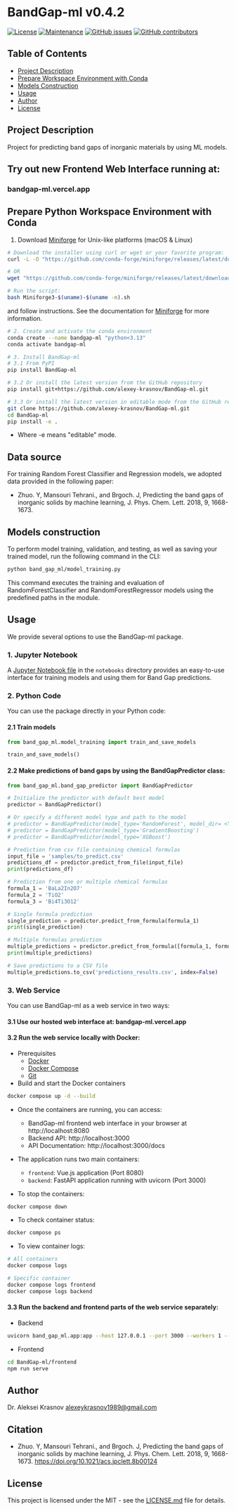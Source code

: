 # BandGap-ml v0.4.2

[![License](https://img.shields.io/badge/License-MIT-brightgreen.svg)](https://opensource.org/licenses/MIT)
[![Maintenance](https://img.shields.io/badge/Maintained%3F-yes-blue.svg)](https://github.com/alexey-krasnov/BandGap-ml/graphs/commit-activity)
[![GitHub issues](https://img.shields.io/github/issues/alexey-krasnov/BandGap-ml.svg)](https://github.com/alexey-krasnov/BandGap-ml/issues)
[![GitHub contributors](https://img.shields.io/github/contributors/alexey-krasnov/BandGap-ml.svg)](https://github.com/alexey-krasnov/BandGap-ml/graphs/contributors)

## Table of Contents
- [Project Description](#project-description)
- [Prepare Workspace Environment with Conda](#prepare-python-workspace-environment-with-conda)
- [Models Construction](#models-construction)
- [Usage](#usage)
- [Author](#author)
- [License](#license)

## Project Description
Project for predicting band gaps of inorganic materials by using ML models.

## Try out new Frontend Web Interface running at: 
### bandgap-ml.vercel.app


## Prepare Python Workspace Environment with Conda
1. Download [Miniforge](https://github.com/conda-forge/miniforge) for Unix-like platforms (macOS & Linux)
```bash
# Download the installer using curl or wget or your favorite program:
curl -L -O "https://github.com/conda-forge/miniforge/releases/latest/download/Miniforge3-$(uname)-$(uname -m).sh"

# OR 
wget "https://github.com/conda-forge/miniforge/releases/latest/download/Miniforge3-$(uname)-$(uname -m).sh"

# Run the script:
bash Miniforge3-$(uname)-$(uname -m).sh
```
and follow instructions. See the documentation for [Miniforge](https://github.com/conda-forge/miniforge) for more information.


```bash
# 2. Create and activate the conda environment
conda create --name bandgap-ml "python<3.13"
conda activate bandgap-ml

# 3. Install BandGap-ml
# 3.1 From PyPI
pip install BandGap-ml

# 3.2 Or install the latest version from the GitHub repository
pip install git+https://github.com/alexey-krasnov/BandGap-ml.git

# 3.3 Or install the latest version in editable mode from the GitHub repository
git clone https://github.com/alexey-krasnov/BandGap-ml.git
cd BandGap-ml
pip install -e .
```
- Where -e means "editable" mode.

## Data source
For training Random Forest Classifier and Regression models, we adopted data provided in the following paper:
- Zhuo. Y, Mansouri Tehrani., and Brgoch. J, Predicting the band gaps of inorganic solids by machine learning, J. Phys. Chem. Lett. 2018, 9, 1668-1673.

## Models construction
To perform model training, validation, and testing, as well as saving your trained model, run the following command in the CLI:
```bash
python band_gap_ml/model_training.py
```
This command executes the training and evaluation of RandomForestClassifier and RandomForestRegressor models using the predefined paths in the module.

## Usage
We provide several options to use the BandGap-ml package.

### 1. Jupyter Notebook
A [Jupyter Notebook file](notebooks/band_gap_prediction_workflow.ipynb) in the `notebooks` directory provides an easy-to-use interface for training models and using them for Band Gap predictions.

### 2. Python Code
You can use the package directly in your Python code:

#### 2.1 Train models
```python
from band_gap_ml.model_training import train_and_save_models

train_and_save_models()
```
#### 2.2 Make predictions of band gaps by using the BandGapPredictor class:
```python
from band_gap_ml.band_gap_predictor import BandGapPredictor

# Initialize the predictor with default best model
predictor = BandGapPredictor()

# Or specify a different model type and path to the model
# predictor = BandGapPredictor(model_type='RandomForest', model_dir= <YOUR_PATH_TO_THE_MODEL>)
# predictor = BandGapPredictor(model_type='GradientBoosting')
# predictor = BandGapPredictor(model_type='XGBoost')

# Prediction from csv file containing chemical formulas
input_file = 'samples/to_predict.csv'
predictions_df = predictor.predict_from_file(input_file)
print(predictions_df)

# Prediction from one or multiple chemical formulas
formula_1 = 'BaLa2In2O7'
formula_2 = 'TiO2'
formula_3 = 'Bi4Ti3O12'

# Single formula prediction
single_prediction = predictor.predict_from_formula(formula_1)
print(single_prediction)

# Multiple formulas prediction
multiple_predictions = predictor.predict_from_formula([formula_1, formula_2, formula_3])
print(multiple_predictions)

# Save predictions to a CSV file
multiple_predictions.to_csv('predictions_results.csv', index=False)
```

### 3. Web Service
You can use BandGap-ml as a web service in two ways:

#### 3.1 Use our hosted web interface at: **bandgap-ml.vercel.app**

#### 3.2  Run the web service locally with Docker:
- Prerequisites
  - [Docker](https://docs.docker.com/get-docker/)
  - [Docker Compose](https://docs.docker.com/compose/install/)
  - [Git](https://git-scm.com/downloads)
- Build and start the Docker containers
```bash
docker compose up -d --build
```

- Once the containers are running, you can access:
  - BandGap-ml frontend web interface in your browser at http://localhost:8080
  - Backend API: http://localhost:3000
  - API Documentation: http://localhost:3000/docs


- The application runs two main containers:
  - `frontend`: Vue.js application (Port 8080)
  - `backend`: FastAPI application running with uvicorn (Port 3000)

- To stop the containers:

```bash
docker compose down
```

- To check container status:

```bash
docker compose ps
```

- To view container logs:

```bash
# All containers
docker compose logs

# Specific container
docker compose logs frontend
docker compose logs backend
```

#### 3.3  Run the backend and frontend parts of the web service separately:
- Backend 
```bash
uvicorn band_gap_ml.app:app --host 127.0.0.1 --port 3000 --workers 1 --timeout-keep-alive 3600
```

- Frontend
```bash
cd BandGap-ml/frontend
npm run serve
``` 

## Author
Dr. Aleksei Krasnov
alexeykrasnov1989@gmail.com

## Citation
- Zhuo. Y, Mansouri Tehrani., and Brgoch. J, Predicting the band gaps of inorganic solids by machine learning, J. Phys. Chem. Lett. 2018, 9, 1668-1673. https://doi.org/10.1021/acs.jpclett.8b00124

## License
This project is licensed under the MIT - see the [LICENSE.md](LICENSE.md) file for details.